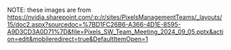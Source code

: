 NOTE: these images are from https://nvidia.sharepoint.com/:p:/r/sites/PixelsManagementTeams/_layouts/15/doc2.aspx?sourcedoc=%7BD1FC26B6-A366-4D1E-8595-A9D3CD3A0D71%7D&file=Pixels_SW_Team_Meeting_2024_09_05.pptx&action=edit&mobileredirect=true&DefaultItemOpen=1
